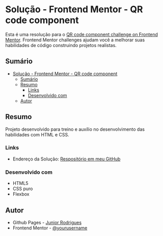 # Solução - Frontend Mentor - QR code component

Esta é uma resolução para o [QR code component challenge on Frontend Mentor](https://www.frontendmentor.io/challenges/qr-code-component-iux_sIO_H). Frontend Mentor challenges ajudam você a melhorar suas habilidades de código construindo projetos realistas. 

## Sumário

- [Solução - Frontend Mentor - QR code component](#solução---frontend-mentor---qr-code-component)
  - [Sumário](#sumário)
  - [Resumo](#resumo)
    - [Links](#links)
    - [Desenvolvido com](#desenvolvido-com)
  - [Autor](#autor)

## Resumo
Projeto desenvolvido para treino e auxílio no desenvolvimento das habilidades com HTML e CSS.

### Links
- Endereço da Solução: [Respositório em meu GitHub](https://github.com/juniorrdgs/qr-code-component-main)

### Desenvolvido com
- HTML5
- CSS puro
- Flexbox

## Autor

- Github Pages - [Junior Rodrigues](https://juniorrdgs.github.io)
- Frontend Mentor - [@yourusername](https://www.frontendmentor.io/profile/juniorrdgs)